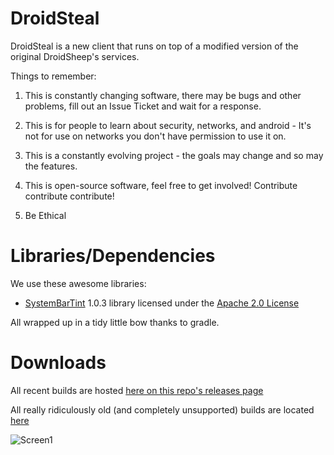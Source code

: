 DroidSteal
==========


DroidSteal is a new client that runs on top of a modified version of the original DroidSheep's services.

Things to remember:

1. This is constantly changing software, there may be bugs and other problems, fill out an Issue Ticket and wait for a response.

2. This is for people to learn about security, networks, and android - It's not for use on networks you don't have permission to use it on.

3. This is a constantly evolving project - the goals may change and so may the features.

4. This is open-source software, feel free to get involved! Contribute contribute contribute!

5. Be Ethical

Libraries/Dependencies
======================
We use these awesome libraries:
* [SystemBarTint](https://github.com/jgilfelt/SystemBarTint) 1.0.3 library licensed under the [Apache 2.0 License](http://www.apache.org/licenses/LICENSE-2.0)

All wrapped up in a tidy little bow thanks to gradle.

Downloads
=========
All recent builds are hosted [here on this repo's releases page](https://github.com/Zbob750/DroidSteal/releases)

All really ridiculously old (and completely unsupported) builds are located [here](http://goo.gl/Iq7JZ)




![Screen1][1]

[1]: https://dl.dropboxusercontent.com/u/9739196/DS%20Screens%20readme.md%20on%20git/droidsteal_1.3_release.png

